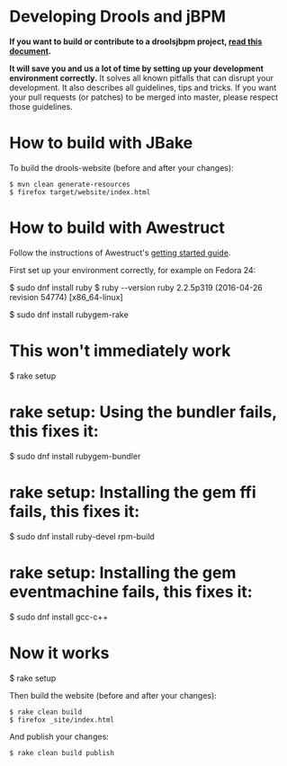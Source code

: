 Developing Drools and jBPM
==========================

**If you want to build or contribute to a droolsjbpm project, [read this document](https://github.com/kiegroup/droolsjbpm-build-bootstrap/blob/master/README.md).**

**It will save you and us a lot of time by setting up your development environment correctly.**
It solves all known pitfalls that can disrupt your development.
It also describes all guidelines, tips and tricks.
If you want your pull requests (or patches) to be merged into master, please respect those guidelines.

# How to build with JBake

To build the drools-website (before and after your changes):

```
$ mvn clean generate-resources
$ firefox target/website/index.html
```

# How to build with Awestruct

Follow the instructions of Awestruct's [getting started guide](http://awestruct.org/getting_started/).

First set up your environment correctly, for example on Fedora 24:

$ sudo dnf install ruby
$ ruby --version
ruby 2.2.5p319 (2016-04-26 revision 54774) [x86_64-linux]

$ sudo dnf install rubygem-rake

# This won't immediately work
$ rake setup

# rake setup: Using the bundler fails, this fixes it:
$ sudo dnf install rubygem-bundler

# rake setup: Installing the gem ffi fails, this fixes it:
$ sudo dnf install ruby-devel rpm-build

# rake setup: Installing the gem eventmachine fails, this fixes it:
$ sudo dnf install gcc-c++

# Now it works
$ rake setup

Then build the website (before and after your changes):

    $ rake clean build
    $ firefox _site/index.html

And publish your changes:

    $ rake clean build publish

